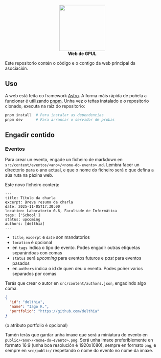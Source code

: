 <p align="center">
    <img src="https://gpul.org/_astro/logo.BisyB_iF_DFKqE.svg", width="150">
    <br>
    <strong>Web de GPUL</strong>
    <br>
</p>

Este repositorio contén o código e o contigo da web principal da asociación.

## Uso

A web está feita co framework [Astro](https://astro.build/). A forma máis rápida de poñela a funcionar é utilizando [pnpm](https://pnpm.io/). Unha vez o teñas instalado e o repositorio clonado, executa na raíz do repositorio:

```bash
pnpm install  # Para instalar as dependencias
pnpm dev      # Para arrancar o servidor de probas
```

## Engadir contido

### Eventos

Para crear un evento, engade un ficheiro de markdown en `src/content/eventos/<ano>/<nome-do-evento>.md`. Lembra facer un directorio para o ano actual, e que o nome do ficheiro será o que defina a súa ruta na páxina web.

Este novo ficheiro conterá:

```
---
title: Título da charla
excerpt: Breve resumo da charla
date: 2025-11-05T17:30:00
location: Laboratorio 0.6, Facultade de Informática
tags: ['School']
status: upcoming
authors: [delthia]
---

```

- `title`, `excerpt` e `date` son mandatorios
- `location` é opcional
- en `tags` indica o tipo de evento. Podes engadir outras etiquetas separándoas con comas
- `status` será _upcoming_ para eventos futuros e _past_ para eventos pasados
- en `authors` indica o id de quen deu o evento. Podes poñer varios separados por comas

Terás que crear o autor en `src/content/authors.json`, engadindo algo coma:

```json
{
  "id": "delthia",
  "name": "Iago R.",
  "portfolio": "https://github.com/delthia"
}
```

(o atributo portfolio é opcional)

Tamén terás que gardar unha imaxe que será a miniatura do evento en `public/<ano>/<nome-do-evento>.png`. Será unha imaxe preferiblemente en formato 16:9 (unha boa resolución é 1920x1080), sempre en formato `png`, e sempre en `src/public/` respetando o nome do evento no nome da imaxe.
